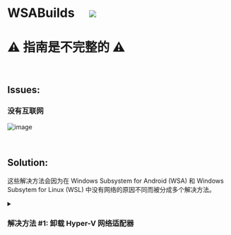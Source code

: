 # WSABuilds &nbsp; &nbsp; <img src="https://img.shields.io/github/downloads/MustardChef/WSABuilds/total?label=Total%20Downloads&style=for-the-badge"/> &nbsp; 

# **⚠️ 指南是不完整的 ⚠️**

&nbsp;
&nbsp;

## Issues:
### 没有互联网 
![image](https://user-images.githubusercontent.com/68516357/215296995-4a8c9184-321e-438f-9483-6983ce65ce47.png)

&nbsp;
&nbsp;
&nbsp;
&nbsp;

## Solution: 
这些解决方法会因为在 Windows Subsystem for Android (WSA) 和 Windows Subsytem for Linux (WSL) 中没有网络的原因不同而被分成多个解决方法。

<details>     
   <summary><h3>解决方法 #1: 卸载 Hyper-V 网络适配器<h3></summary>

**某些 Hyper-V 网络驱动可能会干扰 WSA 或 WSL**
&nbsp;

**⚠️ 谨慎执行以下操作。 ⚠️**

**⚠️ 我不对造成的任何损害负责 ⚠️**
     
&nbsp;
#### **步骤 1：打开设备管理器**
1. 使用搜索或 Win + X，打开设备管理器
![image](https://user-images.githubusercontent.com/68516357/215346473-88649375-6a5b-46b2-80bb-6f6551c23c5f.png)
&nbsp;
#### **步骤 2：显示隐藏设备**
3. 点击 "查看"
4. 选择 "显示隐藏设备"
![image](https://user-images.githubusercontent.com/68516357/215347683-6c84663c-a3cb-4e79-bc63-a2cdf91bb4ef.png)
&nbsp;
#### **步骤 3：卸载所有 Hyper-V 网络适配器**
5. 选择名称中带有 "Hyper-V" 的每个驱动程序
6. 对于每个驱动程序，右键单击并选择 "卸载驱动程序"
![image](https://user-images.githubusercontent.com/68516357/215347543-91c71429-26fe-44a2-b818-dd9bfeb6bcaf.png)
#### **步骤 4：重启 Windows**
![](https://external-content.duckduckgo.com/iu/?u=https%3A%2F%2Fwww.4winkey.com%2Fimages%2Farticle%2Fwindows-tips%2Frestart-screen-stuck.jpg&f=1&nofb=1&ipt=2b826a4d045dc39aaa0487ea2338289d905c9f94c365f5f606334100a1ec9cb1&ipo=images)

</details>

<!--
![image](https://user-images.githubusercontent.com/68516357/215297044-40f32db5-2b0e-40bd-be50-11d451b7811e.png)

![image](https://user-images.githubusercontent.com/68516357/215297069-594fec55-0f26-4f4a-ab03-4902d4277054.png)

![image](https://user-images.githubusercontent.com/68516357/215297085-89072f6e-bfe0-4422-afbc-33f939382058.png)

![image](https://user-images.githubusercontent.com/68516357/215323733-1c071249-3b0c-490e-a69b-59befccdde6e.png)

![image](https://user-images.githubusercontent.com/68516357/215323705-0688b8ee-4451-4e7b-8a33-8335facc0d91.png)
--!>
